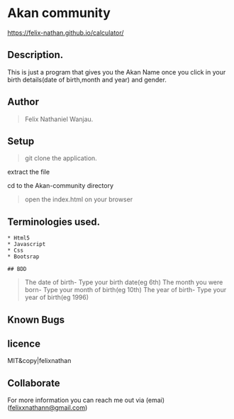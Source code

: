 # Akan  community
https://felix-nathan.github.io/calculator/

## Description.
This is just a program that gives you the Akan Name once you click in your birth details(date of birth,month and year) and gender.



## Author
>Felix Nathaniel Wanjau.

## Setup
>git clone the application.

extract the file

cd to the Akan-community directory

>open the index.html on your browser

## Terminologies used.
    * Html5
    * Javascript
    * Css
    * Bootsrap

    ## BDD
 >The date of birth- Type your birth date(eg 6th)
 >The month you were born- Type your month of birth(eg 10th)
 >The year of birth- Type your year of birth(eg 1996)

 ## Known Bugs


 ## licence
MIT&copy|felixnathan

 ## Collaborate
 For more information you can reach me out via (emai)(felixxnathann@gmail.com)
